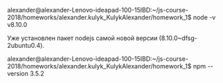 alexander@alexander-Lenovo-ideapad-100-15IBD:~/js-course-2018/homeworks/alexander.kulyk_KulykAlexander/homework_1$ node -v
v8.10.0

Уже установлен пакет nodejs самой новой версии (8.10.0~dfsg-2ubuntu0.4).

alexander@alexander-Lenovo-ideapad-100-15IBD:~/js-course-2018/homeworks/alexander.kulyk_KulykAlexander/homework_1$ npm --version
3.5.2
